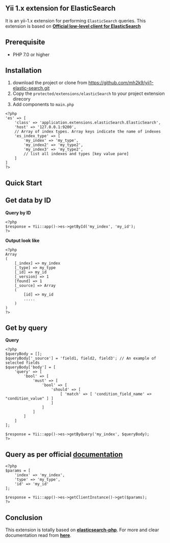 Yii 1.x extension for ElasticSearch
--
It is an yii-1.x  extension for performing `ElasticSearch` queries. This extension is based on [**Official low-level client for ElasticSearch**](https://github.com/elastic/elasticsearch-php)

Prerequisite
----

- PHP 7.0 or higher

Installation
---------

1. download the project or clone from https://github.com/mh2k9/yii1-elastic-search.git
2. Copy the ``protected/extensions/elasticSearch`` to your project extension direcory
3. Add components to `main.php` 
```
<?php
'es' => [
    'class' => 'application.extensions.elasticSearch.ElasticSearch',
    'host' => '127.0.0.1:9200',
    // Array of index types. Array keys indicate the name of indexes
    'es_index_type' => [
        'my_index' => 'my_type',
        'my_index2' => 'my_type2',
        'my_index3' => 'my_type2',
        // list all indexes and types [key value pare]
    ]
]
?>
```

Quick Start
---

Get data by ID
--
**Query by ID**
```
<?php
$response = Yii::app()->es->getById('my_index', 'my_id');
?>
```

**Output look like**
```
<?php
Array
(
    [_index] => my_index
    [_type] => my_type
    [_id] => my_id
    [_version] => 1
    [found] => 1
    [_source] => Array
    (
        [id] => my_id
        .....
    )
)   
?>
```

Get by query
--
**Query**
```
<?php
$queryBody = [];
$queryBody['_source'] = 'field1, field2, field3'; // An example of selected fields
$queryBody['body'] = [
    'query' => [
        'bool' => [
            'must' => [
                'bool' => [
                    'should' => [
                        [ 'match' => [ 'condition_field_name' => "condition_value" ] ]
                    ]
                ]
            ]
        ]
    ]
];

$response = Yii::app()->es->getByQuery('my_index', $queryBody);
?>
```

Query as per official [documentation](https://github.com/elastic/elasticsearch-php)
---
```
<?php
$params = [
    'index' => 'my_index',
    'type' => 'my_type',
    'id' => 'my_id'
];

$response = Yii::app()->es->getClientInstance()->get($params);
?>
```

Conclusion
--
This extension is totally based on [**elasticsearch-php**](https://github.com/elastic/elasticsearch-php).
For more and clear documentation read from [**here**](https://github.com/elastic/elasticsearch-php).

